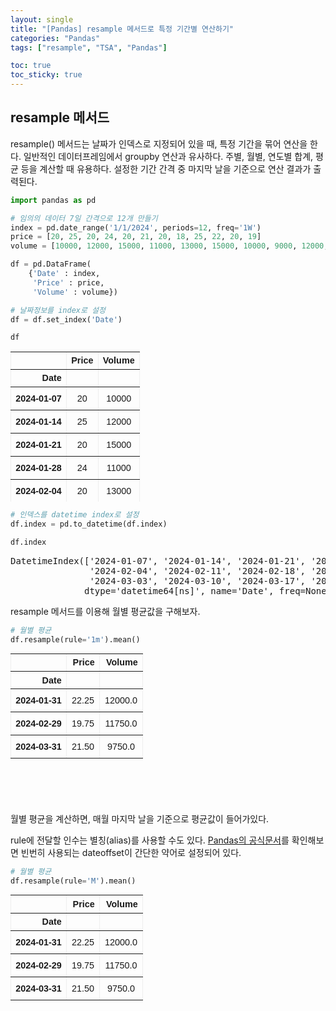 ```yaml
---
layout: single
title: "[Pandas] resample 메서드로 특정 기간별 연산하기"
categories: "Pandas"
tags: ["resample", "TSA", "Pandas"]

toc: true
toc_sticky: true
---
```


<head>
  <style>
    table.dataframe {
      white-space: normal;
      width: 100%;
      height: 240px;
      display: block;
      overflow: auto;
      font-family: Arial, sans-serif;
      font-size: 0.9rem;
      line-height: 20px;
      text-align: center;
      border: 0px !important;
    }

    table.dataframe th {
      text-align: center;
      font-weight: bold;
      padding: 8px;
    }

    table.dataframe td {
      text-align: center;
      padding: 8px;
    }

    table.dataframe tr:hover {
      background: #b8d1f3; 
    }

    .output_prompt {
      overflow: auto;
      font-size: 0.9rem;
      line-height: 1.45;
      border-radius: 0.3rem;
      -webkit-overflow-scrolling: touch;
      padding: 0.8rem;
      margin-top: 0;
      margin-bottom: 15px;
      font: 1rem Consolas, "Liberation Mono", Menlo, Courier, monospace;
      color: $code-text-color;
      border: solid 1px $border-color;
      border-radius: 0.3rem;
      word-break: normal;
      white-space: pre;
    }

  .dataframe tbody tr th:only-of-type {
      vertical-align: middle;
  }

  .dataframe tbody tr th {
      vertical-align: top;
  }

  .dataframe thead th {
      text-align: center !important;
      padding: 8px;
  }

  .page__content p {
      margin: 0 0 0px !important;
  }

  .page__content p > strong {
    font-size: 0.8rem !important;
  }

  </style>
</head>

## resample 메서드
resample() 메서드는 날짜가 인덱스로 지정되어 있을 때, 특정 기간을 묶어 연산을 한다. 일반적인 데이터프레임에서 groupby 연산과 유사하다. 주별, 월별, 연도별 합계, 평균 등을 계산할 때 유용하다. 설정한 기간 간격 중 마지막 날을 기준으로 연산 결과가 출력된다.


```python
import pandas as pd

# 임의의 데이터 7일 간격으로 12개 만들기
index = pd.date_range('1/1/2024', periods=12, freq='1W')
price = [20, 25, 20, 24, 20, 21, 20, 18, 25, 22, 20, 19]
volume = [10000, 12000, 15000, 11000, 13000, 15000, 10000, 9000, 12000, 10000, 8000, 9000]

df = pd.DataFrame(
    {'Date' : index,
     'Price' : price,
     'Volume' : volume}) 

# 날짜정보를 index로 설정
df = df.set_index('Date')
```


```python
df
```

<div>
<style scoped>
    .dataframe tbody tr th:only-of-type {
        vertical-align: middle;
    }

    .dataframe tbody tr th {
        vertical-align: top;
    }

    .dataframe thead th {
        text-align: right;
    }
</style>
<table border="1" class="dataframe">
  <thead>
    <tr style="text-align: right;">
      <th></th>
      <th>Price</th>
      <th>Volume</th>
    </tr>
    <tr>
      <th>Date</th>
      <th></th>
      <th></th>
    </tr>
  </thead>
  <tbody>
    <tr>
      <th>2024-01-07</th>
      <td>20</td>
      <td>10000</td>
    </tr>
    <tr>
      <th>2024-01-14</th>
      <td>25</td>
      <td>12000</td>
    </tr>
    <tr>
      <th>2024-01-21</th>
      <td>20</td>
      <td>15000</td>
    </tr>
    <tr>
      <th>2024-01-28</th>
      <td>24</td>
      <td>11000</td>
    </tr>
    <tr>
      <th>2024-02-04</th>
      <td>20</td>
      <td>13000</td>
    </tr>
    <tr>
      <th>2024-02-11</th>
      <td>21</td>
      <td>15000</td>
    </tr>
    <tr>
      <th>2024-02-18</th>
      <td>20</td>
      <td>10000</td>
    </tr>
    <tr>
      <th>2024-02-25</th>
      <td>18</td>
      <td>9000</td>
    </tr>
    <tr>
      <th>2024-03-03</th>
      <td>25</td>
      <td>12000</td>
    </tr>
    <tr>
      <th>2024-03-10</th>
      <td>22</td>
      <td>10000</td>
    </tr>
    <tr>
      <th>2024-03-17</th>
      <td>20</td>
      <td>8000</td>
    </tr>
    <tr>
      <th>2024-03-24</th>
      <td>19</td>
      <td>9000</td>
    </tr>
  </tbody>
</table>
</div>



```python
# 인덱스를 datetime index로 설정
df.index = pd.to_datetime(df.index)
```


```python
df.index
```

<pre>
DatetimeIndex(['2024-01-07', '2024-01-14', '2024-01-21', '2024-01-28',
               '2024-02-04', '2024-02-11', '2024-02-18', '2024-02-25',
               '2024-03-03', '2024-03-10', '2024-03-17', '2024-03-24'],
              dtype='datetime64[ns]', name='Date', freq=None)
</pre>


resample 메서드를 이용해 월별 평균값을 구해보자.  

```python
# 월별 평균
df.resample(rule='1m').mean()
```

<div>
<style scoped>
    .dataframe tbody tr th:only-of-type {
        vertical-align: middle;
    }

    .dataframe tbody tr th {
        vertical-align: top;
    }

    .dataframe thead th {
        text-align: right;
    }
</style>
<table border="1" class="dataframe">
  <thead>
    <tr style="text-align: right;">
      <th></th>
      <th>Price</th>
      <th>Volume</th>
    </tr>
    <tr>
      <th>Date</th>
      <th></th>
      <th></th>
    </tr>
  </thead>
  <tbody>
    <tr>
      <th>2024-01-31</th>
      <td>22.25</td>
      <td>12000.0</td>
    </tr>
    <tr>
      <th>2024-02-29</th>
      <td>19.75</td>
      <td>11750.0</td>
    </tr>
    <tr>
      <th>2024-03-31</th>
      <td>21.50</td>
      <td>9750.0</td>
    </tr>
  </tbody>
</table>
</div>



월별 평균을 계산하면, 매월 마지막 날을 기준으로 평균값이 들어가있다.
<br />

rule에 전달할 인수는 별칭(alias)를 사용할 수도 있다. [Pandas의 공식문서](https://pandas.pydata.org/pandas-docs/stable/user_guide/timeseries.html#dateoffset-objects)를 확인해보면 빈번히 사용되는 dateoffset이 간단한 약어로 설정되어 있다. 



```python
# 월별 평균
df.resample(rule='M').mean()
```

<div>
<style scoped>
    .dataframe tbody tr th:only-of-type {
        vertical-align: middle;
    }

    .dataframe tbody tr th {
        vertical-align: top;
    }

    .dataframe thead th {
        text-align: right;
    }
</style>
<table border="1" class="dataframe">
  <thead>
    <tr style="text-align: right;">
      <th></th>
      <th>Price</th>
      <th>Volume</th>
    </tr>
    <tr>
      <th>Date</th>
      <th></th>
      <th></th>
    </tr>
  </thead>
  <tbody>
    <tr>
      <th>2024-01-31</th>
      <td>22.25</td>
      <td>12000.0</td>
    </tr>
    <tr>
      <th>2024-02-29</th>
      <td>19.75</td>
      <td>11750.0</td>
    </tr>
    <tr>
      <th>2024-03-31</th>
      <td>21.50</td>
      <td>9750.0</td>
    </tr>
  </tbody>
</table>
</div>

